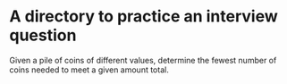 #  A directory to practice an interview question

Given a pile of coins of different values, determine the fewest number of coins needed to meet a given amount total.
